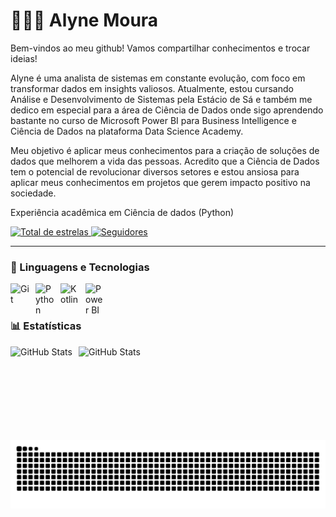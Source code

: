 # 👩🏽‍💻 Alyne Moura

Bem-vindos ao meu github! Vamos compartilhar conhecimentos e trocar ideias!

Alyne é uma analista de sistemas em constante evolução, com foco em transformar dados em insights valiosos. Atualmente, estou cursando Análise e Desenvolvimento de Sistemas pela Estácio de Sá e também me dedico em especial para a área de Ciência de Dados onde sigo aprendendo bastante no curso de Microsoft Power BI para Business Intelligence e Ciência de Dados na plataforma Data Science Academy.

Meu objetivo é aplicar meus conhecimentos para a criação de soluções de dados que melhorem a vida das pessoas. Acredito que a Ciência de Dados tem o potencial de revolucionar diversos setores e estou ansiosa para aplicar meus conhecimentos em projetos que gerem impacto positivo na sociedade.

Experiência acadêmica em Ciência de dados (Python)


<p align="left">
       <a href="https://github.com/alynemoura?tab=repositories&sort=stargazers">
        <img 
            alt="Total de estrelas" 
            title="Total de estrelas GitHub" 
            src="https://custom-icon-badges.demolab.com/github/stars/alynemoura?color=55960c&style=for-the-badge&labelColor=488207&logo=star&label=estrelas"
        />
    </a>
    <a href="https://github.com/alynemoura?tab=followers">
        <img 
            alt="Seguidores" 
            title="Me siga no GitHub" 
            src="https://custom-icon-badges.demolab.com/github/followers/alynemoura?color=236ad3&labelColor=1155ba&style=for-the-badge&logo=github&label=Seguidores&logoColor=white"
        />
    </a>
</p>

---

### 🤖 Linguagens e Tecnologias


<img 
    align="left" 
    alt="Git" 
    title="Git"
    width="30px" 
    style="padding-right: 10px;" 
    src="https://cdn.jsdelivr.net/gh/devicons/devicon@latest/icons/git/git-original.svg" 
/>
<img 
    align="left" 
    alt="Python" 
    title="Python"
    width="30px" 
    style="padding-right: 10px;" 
    src="https://cdn.jsdelivr.net/gh/devicons/devicon@latest/icons/python/python-original.svg" 
/>
<img 
    align="left" 
    alt="Kotlin"
    title="Kotlin" 
    width="30px" 
    style="padding-right: 10px;" 
    src="https://cdn.jsdelivr.net/gh/devicons/devicon@latest/icons/kotlin/kotlin-original.svg"     
/>
<img 
    align="left" 
    alt="Power BI"
    title="Power BI" 
    width="30px" 
    style="padding-right: 10px;" 
    src="https://img.icons8.com/?size=100&id=qYfwpsRXEcpc&format=png&color=000000"     
/>
<br/>
<br/>

### 📊 Estatísticas

<p>
  <img 
    align="left" 
    alt="GitHub Stats" 
    height="150" 
    style="padding-right: 10px;" 
    src="https://github-readme-stats.vercel.app/api?username=alynemoura&show_icons=true&theme=tokyonight&include_all_commits=true&locale=pt-br" 
  />

<img 
      align="left" 
      alt="GitHub Stats" 
      height="150" 
      src="https://github-readme-stats.vercel.app/api/top-langs/?username=alynemoura&theme=tokyonight&layout=compact&custom_title=Tecnologias&langs_count=9" 
  />




<div style="text-align: center;">
<img src="https://raw.githubusercontent.com/alynemoura/alynemoura/output/snake.svg" alt="Snake animation" />
</div>



</p>
